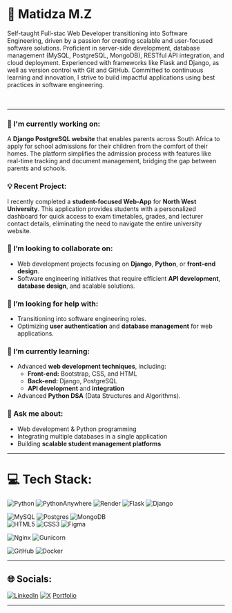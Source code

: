 # 💫 Matidza M.Z  

Self-taught Full-stac Web Developer transitioning into Software Engineering, driven by a passion for creating scalable and user-focused software solutions. Proficient in server-side development, database management (MySQL, PostgreSQL, MongoDB), RESTful API integration, and cloud deployment. Experienced with frameworks like Flask and Django, as well as version control with Git and GitHub. Committed to continuous learning and innovation, I strive to build impactful applications using best practices in software engineering.  
<br/><br/>

---

### 🔭 I'm currently working on:  
A **Django PostgreSQL website** that enables parents across South Africa to apply for school admissions for their children from the comfort of their homes. The platform simplifies the admission process with features like real-time tracking and document management, bridging the gap between parents and schools.  

### 💡 Recent Project:  
I recently completed a **student-focused Web-App** for **North West University**. This application provides students with a personalized dashboard for quick access to exam timetables, grades, and lecturer contact details, eliminating the need to navigate the entire university website.  

### 👯 I’m looking to collaborate on:  
- Web development projects focusing on **Django**, **Python**, or **front-end design**.  
- Software engineering initiatives that require efficient **API development**, **database design**, and scalable solutions.  

### 🤝 I’m looking for help with:  
- Transitioning into software engineering roles.  
- Optimizing **user authentication** and **database management** for web applications.  

### 🌱 I’m currently learning:  
- Advanced **web development techniques**, including:  
  - **Front-end:** Bootstrap, CSS, and HTML  
  - **Back-end:** Django, PostgreSQL  
  - **API development** and **integration**  
- Advanced **Python DSA** (Data Structures and Algorithms).  

### 💬 Ask me about:  
- Web development & Python programming  
- Integrating multiple databases in a single application  
- Building **scalable student management platforms**  

---

# 💻 Tech Stack:  

![Python](https://img.shields.io/badge/python-3670A0?style=for-the-badge&logo=python&logoColor=ffdd54) 
![PythonAnywhere](https://img.shields.io/badge/pythonanywhere-%232F9FD7.svg?style=for-the-badge&logo=pythonanywhere&logoColor=151515)
![Render](https://img.shields.io/badge/Render-%46E3B7.svg?style=for-the-badge&logo=render&logoColor=white)
![Flask](https://img.shields.io/badge/flask-%23000.svg?style=for-the-badge&logo=flask&logoColor=white)
![Django](https://img.shields.io/badge/django-%23092E20.svg?style=for-the-badge&logo=django&logoColor=white)  

![MySQL](https://img.shields.io/badge/mysql-4479A1.svg?style=for-the-badge&logo=mysql&logoColor=white)
![Postgres](https://img.shields.io/badge/postgres-%23316192.svg?style=for-the-badge&logo=postgresql&logoColor=white)
![MongoDB](https://img.shields.io/badge/MongoDB-%234ea94b.svg?style=for-the-badge&logo=mongodb&logoColor=white)  
![HTML5](https://img.shields.io/badge/html5-%23E34F26.svg?style=for-the-badge&logo=html5&logoColor=white)
![CSS3](https://img.shields.io/badge/css3-%231572B6.svg?style=for-the-badge&logo=css3&logoColor=white)
![Figma](https://img.shields.io/badge/figma-%23F24E1E.svg?style=for-the-badge&logo=figma&logoColor=white)  

![Nginx](https://img.shields.io/badge/nginx-%23009639.svg?style=for-the-badge&logo=nginx&logoColor=white)
![Gunicorn](https://img.shields.io/badge/gunicorn-%298729.svg?style=for-the-badge&logo=gunicorn&logoColor=white)  

![GitHub](https://img.shields.io/badge/github-%23121011.svg?style=for-the-badge&logo=github&logoColor=white) 
![Docker](https://img.shields.io/badge/docker-%230db7ed.svg?style=for-the-badge&logo=docker&logoColor=white)  

---

## 🌐 Socials:  

[![LinkedIn](https://img.shields.io/badge/LinkedIn-%230077B5.svg?logo=linkedin&logoColor=white)](https://linkedin.com/in/https://www.linkedin.com/in/muwevho-m-z/)          [![X](https://img.shields.io/badge/X-black.svg?logo=X&logoColor=white)](https://x.com/https://twitter.com/DLTA_Capital)           [Portfolio](https://matidza.w3spaces.com/index.html)
  


---  


<!--
## 🏆 GitHub Trophies
![](https://github-profile-trophy.vercel.app/?username=matidza&theme=radical&no-frame=false&no-bg=true&margin-w=4)

---
[![](https://visitcount.itsvg.in/api?id=matidza&icon=0&color=0)](https://visitcount.itsvg.in)-->

<!-- Proudly created with GPRM ( https://gprm.itsvg.in ) -->



